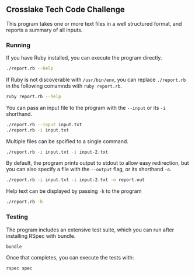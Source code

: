## Crosslake Tech Code Challenge

This program takes one or more text files in a well structured format, and
reports a summary of all inputs.

### Running

If you have Ruby installed, you can execute the program directly.
```sh
./report.rb --help
```

If Ruby is not discoverable with `/usr/bin/env`, you can replace `./report.rb`
in the following comamnds with `ruby report.rb`.
```sh
ruby report.rb --help
```

You can pass an input file to the program with the `--input` or its `-i`
shorthand.
```sh
./report.rb --input input.txt
./report.rb -i input.txt
```

Multiple files can be spcified to a single command.
```sh
./report.rb -i input.txt -i input-2.txt
```

By default, the program prints output to stdout to allow easy redirection, but
you can also specify a file with the `--output` flag, or its shorthand `-o`.
```sh
./report.rb -i input.txt -i input-2.txt -o report.out
```

Help text can be displayed by passing `-h` to the program
```sh
./report.rb -h
```

### Testing

The program includes an extensive test suite, which you can run after
installing RSpec with bundle.
```sh
bundle
```

Once that completes, you can execute the tests with:
```sh
rspec spec
```
